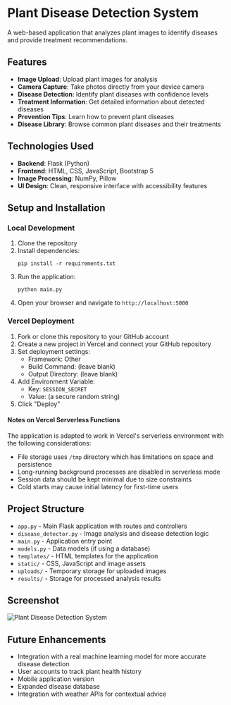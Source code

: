 # Plant Disease Detection System

A web-based application that analyzes plant images to identify diseases and provide treatment recommendations.

## Features

- **Image Upload**: Upload plant images for analysis
- **Camera Capture**: Take photos directly from your device camera
- **Disease Detection**: Identify plant diseases with confidence levels
- **Treatment Information**: Get detailed information about detected diseases
- **Prevention Tips**: Learn how to prevent plant diseases
- **Disease Library**: Browse common plant diseases and their treatments

## Technologies Used

- **Backend**: Flask (Python)
- **Frontend**: HTML, CSS, JavaScript, Bootstrap 5
- **Image Processing**: NumPy, Pillow
- **UI Design**: Clean, responsive interface with accessibility features

## Setup and Installation

### Local Development

1. Clone the repository
2. Install dependencies:
   ```
   pip install -r requirements.txt
   ```
3. Run the application:
   ```
   python main.py
   ```
4. Open your browser and navigate to `http://localhost:5000`

### Vercel Deployment

1. Fork or clone this repository to your GitHub account
2. Create a new project in Vercel and connect your GitHub repository
3. Set deployment settings:
   - Framework: Other
   - Build Command: (leave blank)
   - Output Directory: (leave blank)
4. Add Environment Variable:
   - Key: `SESSION_SECRET`
   - Value: (a secure random string)
5. Click "Deploy"

#### Notes on Vercel Serverless Functions

The application is adapted to work in Vercel's serverless environment with the following considerations:
- File storage uses `/tmp` directory which has limitations on space and persistence
- Long-running background processes are disabled in serverless mode
- Session data should be kept minimal due to size constraints
- Cold starts may cause initial latency for first-time users

## Project Structure

- `app.py` - Main Flask application with routes and controllers
- `disease_detector.py` - Image analysis and disease detection logic
- `main.py` - Application entry point
- `models.py` - Data models (if using a database)
- `templates/` - HTML templates for the application
- `static/` - CSS, JavaScript and image assets
- `uploads/` - Temporary storage for uploaded images
- `results/` - Storage for processed analysis results

## Screenshot

![Plant Disease Detection System](https://example.com/screenshot.jpg)

## Future Enhancements

- Integration with a real machine learning model for more accurate disease detection
- User accounts to track plant health history
- Mobile application version
- Expanded disease database
- Integration with weather APIs for contextual advice